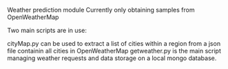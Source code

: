 Weather prediction module
Currently only obtaining samples from OpenWeatherMap

Two main scripts are in use:

cityMap.py can be used to extract a list of cities within a region from a json file containin all cities in OpenWeatherMap
getweather.py is the main script managing weather requests and data storage on a local mongo database.

